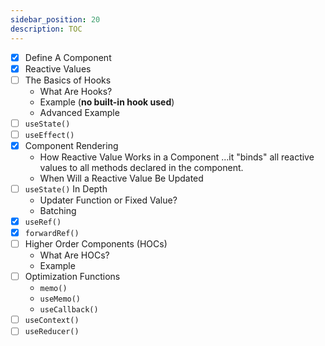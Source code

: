 ```yaml
---
sidebar_position: 20
description: TOC
---
```


- [x] Define A Component
- [x] Reactive Values
- [ ] The Basics of Hooks
  - What Are Hooks?
  - Example (**no built-in hook used**)
  - Advanced Example
- [ ] `useState()`
- [ ] `useEffect()`
- [x] Component Rendering
  - How Reactive Value Works in a Component
    ...it "binds" all reactive values to all methods declared in the component. 
  - When Will a Reactive Value Be Updated
- [ ] `useState()` In Depth
  - Updater Function or Fixed Value?
  - Batching
- [x] `useRef()`
- [x] `forwardRef()`
- [ ] Higher Order Components (HOCs)
  - What Are HOCs?
  - Example
- [ ] Optimization Functions
  - `memo()`
  - `useMemo()`
  - `useCallback()`
- [ ] `useContext()`
- [ ] `useReducer()`